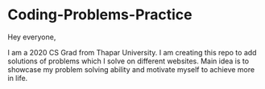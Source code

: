 # Coding-Problems-Practice

Hey everyone, 

I am a 2020 CS Grad from Thapar University. I am creating this repo to add solutions of problems which I solve on different websites. Main idea is to showcase my problem solving ability and motivate myself to achieve more in life.
